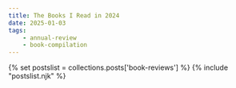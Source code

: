 ```yaml
---
title: The Books I Read in 2024
date: 2025-01-03
tags:
    - annual-review 
    - book-compilation
---
```


{% set postslist = collections.posts['book-reviews'] %} 
{% include "postslist.njk" %} 
